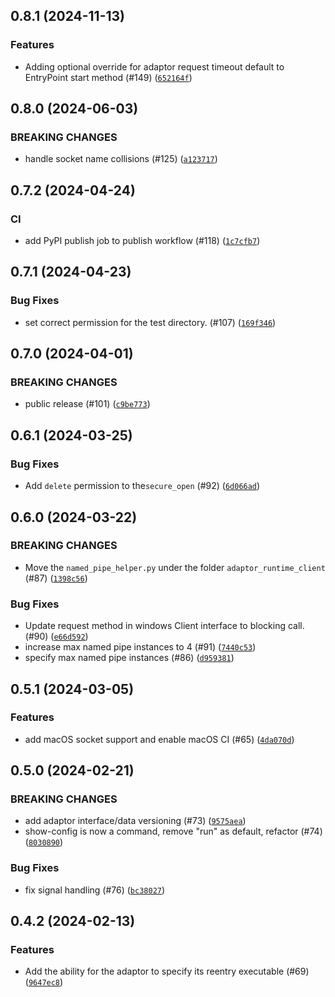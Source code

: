 ## 0.8.1 (2024-11-13)


### Features
* Adding optional override for adaptor request timeout default to EntryPoint start method (#149) ([`652164f`](https://github.com/OpenJobDescription/openjd-adaptor-runtime-for-python/commit/652164f672a8548ee1f89e430b90378d06bbea34))


## 0.8.0 (2024-06-03)

### BREAKING CHANGES
* handle socket name collisions (#125) ([`a123717`](https://github.com/OpenJobDescription/openjd-adaptor-runtime-for-python/commit/a1237171d2fe86e99b4eed5fd7f6f9578ff24aa9))



## 0.7.2 (2024-04-24)

### CI
* add PyPI publish job to publish workflow (#118) ([`1c7cfb7`](https://github.com/OpenJobDescription/openjd-adaptor-runtime-for-python/commit/1c7cfb77555e958cd6343bff445aacf657d32bbb))


## 0.7.1 (2024-04-23)



### Bug Fixes
* set correct permission for the test directory. (#107) ([`169f346`](https://github.com/OpenJobDescription/openjd-adaptor-runtime-for-python/commit/169f346df8efc5bbcc33eda9859c4bb20fe471f4))

## 0.7.0 (2024-04-01)

### BREAKING CHANGES
* public release (#101) ([`c9be773`](https://github.com/OpenJobDescription/openjd-adaptor-runtime-for-python/commit/c9be773e212f6d0b505a2eb52d9a4fde63a476c1))



## 0.6.1 (2024-03-25)



### Bug Fixes
* Add `delete` permission to the`secure_open` (#92) ([`6d066ad`](https://github.com/OpenJobDescription/openjd-adaptor-runtime-for-python/commit/6d066ad98f33e1b54a6934c1d244f5938a65ec90))

## 0.6.0 (2024-03-22)


### BREAKING CHANGES
* Move the `named_pipe_helper.py` under the folder `adaptor_runtime_client` (#87) ([`1398c56`](https://github.com/OpenJobDescription/openjd-adaptor-runtime-for-python/commit/1398c562fead13564705329838a377468e11c2c1))


### Bug Fixes
* Update request method in windows Client interface to blocking call. (#90) ([`e66d592`](https://github.com/OpenJobDescription/openjd-adaptor-runtime-for-python/commit/e66d5927f6f0ede574ae39bcd2616042265baa7c))
* increase max named pipe instances to 4 (#91) ([`7440c53`](https://github.com/OpenJobDescription/openjd-adaptor-runtime-for-python/commit/7440c531f3eadabd9496217ad37f7247e17f5358))
* specify max named pipe instances (#86) ([`d959381`](https://github.com/OpenJobDescription/openjd-adaptor-runtime-for-python/commit/d95938179b4f605d9315cecec8b80b52f23fb11d))


## 0.5.1 (2024-03-05)


### Features
* add macOS socket support and enable macOS CI (#65) ([`4da070d`](https://github.com/OpenJobDescription/openjd-adaptor-runtime-for-python/commit/4da070daef1c23be8c3be6e2fb5921b17a23c79a))


## 0.5.0 (2024-02-21)

### BREAKING CHANGES
* add adaptor interface/data versioning (#73) ([`9575aea`](https://github.com/OpenJobDescription/openjd-adaptor-runtime-for-python/commit/9575aeac589b70324d5e02c98c6c45dfb2a42fb6))
* show-config is now a command, remove &#34;run&#34; as default, refactor (#74) ([`8030890`](https://github.com/OpenJobDescription/openjd-adaptor-runtime-for-python/commit/8030890903b63b9007e00cd3b0ed2487afe990f3))


### Bug Fixes
* fix signal handling (#76) ([`bc38027`](https://github.com/OpenJobDescription/openjd-adaptor-runtime-for-python/commit/bc38027a4f572ea802663054fbc07b7164de3037))

## 0.4.2 (2024-02-13)


### Features
* Add the ability for the adaptor to specify its reentry executable (#69) ([`9647ec8`](https://github.com/OpenJobDescription/openjd-adaptor-runtime-for-python/commit/9647ec88b57af6830ca2892e996967bfeaf2eb9c))


